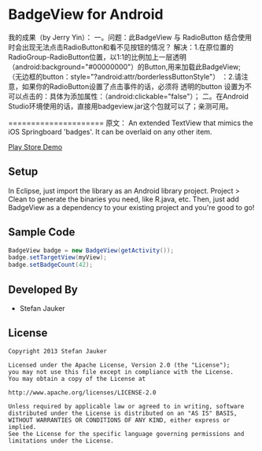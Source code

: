BadgeView for Android
=====================
我的成果（by Jerry Yin）：
    一。问题：此BadgeView 与 RadioButton 结合使用时会出现无法点击RadioButton和看不见按钮的情况？
        解决：1.在原位置的RadioGroup-RadioButton位置，以1:1的比例加上一层透明（android:background="#00000000"）的Button,用来加载此BadgeView; （无边框的button：style="?android:attr/borderlessButtonStyle"）
            ：2.请注意，如果你的RadioButton设置了点击事件的话，必须将 透明的button 设置为不可以点击的：具体为添加属性：（android:clickable="false"）； 
    二。在Android Studio环境使用的话，直接用badgeview.jar这个包就可以了；亲测可用。   
        
=====================
 原文：
An extended TextView that mimics the iOS Springboard 'badges'. It can be overlaid on any other item.

[Play Store Demo][1]



Setup
-----

In Eclipse, just import the library as an Android library project. Project > Clean to generate the binaries you need, like R.java, etc.
Then, just add BadgeView as a dependency to your existing project and you're good to go!

Sample Code
-----------

```java
BadgeView badge = new BadgeView(getActivity());
badge.setTargetView(myView);
badge.setBadgeCount(42);
```

Developed By
------------

* Stefan Jauker

License
-------

    Copyright 2013 Stefan Jauker
    
    Licensed under the Apache License, Version 2.0 (the "License");
    you may not use this file except in compliance with the License.
    You may obtain a copy of the License at
    
    http://www.apache.org/licenses/LICENSE-2.0
    
    Unless required by applicable law or agreed to in writing, software
    distributed under the License is distributed on an "AS IS" BASIS,
    WITHOUT WARRANTIES OR CONDITIONS OF ANY KIND, either express or implied.
    See the License for the specific language governing permissions and
    limitations under the License.

[1]: https://play.google.com/store/apps/details?id=com.jauker.badgeview.example
